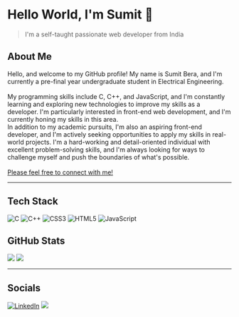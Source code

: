 # Hello World, I'm Sumit 👋
>I'm a self-taught passionate web developer from India
## About Me
Hello, and welcome to my GitHub profile! My name is Sumit Bera, and I'm currently a pre-final year undergraduate student in Electrical Engineering.<br><br>My programming skills include C, C++, and JavaScript, and I'm constantly learning and exploring new technologies to improve my skills as a developer. I'm particularly interested in front-end web development, and I'm currently honing my skills in this area.<br>In addition to my academic pursuits, I'm also an aspiring front-end developer, and I'm actively seeking opportunities to apply my skills in real-world projects. I'm a hard-working and detail-oriented individual with excellent problem-solving skills, and I'm always looking for ways to challenge myself and push the boundaries of what's possible.<br><br>
[Please feel free to connect with me!]

[Please feel free to connect with me!]:https://www.linkedin.com/in/berasumit611
___
## Tech Stack
![C](https://img.shields.io/badge/c-%2300599C.svg?style=for-the-badge&logo=c&logoColor=white) ![C++](https://img.shields.io/badge/c++-%2300599C.svg?style=for-the-badge&logo=c%2B%2B&logoColor=white) ![CSS3](https://img.shields.io/badge/css3-%231572B6.svg?style=for-the-badge&logo=css3&logoColor=white) ![HTML5](https://img.shields.io/badge/html5-%23E34F26.svg?style=for-the-badge&logo=html5&logoColor=white) ![JavaScript](https://img.shields.io/badge/javascript-%23323330.svg?style=for-the-badge&logo=javascript&logoColor=%23F7DF1E)



## GitHub Stats

 ![](https://github-readme-streak-stats.herokuapp.com/?user=berasumit611&theme=dark&hide_border=false) 
![](https://github-readme-stats.vercel.app/api/top-langs/?username=berasumit611&theme=dark&hide_border=false&include_all_commits=true&count_private=true&layout=compact)

___
## Socials
[![LinkedIn](https://img.shields.io/badge/LinkedIn-%230077B5.svg?logo=linkedin&logoColor=white)](https://linkedin.com/in/berasumit611) 
[![](https://visitcount.itsvg.in/api?id=berasumit611&icon=5&color=1)](https://visitcount.itsvg.in)

<!-- Proudly created with GPRM ( https://gprm.itsvg.in ) -->
